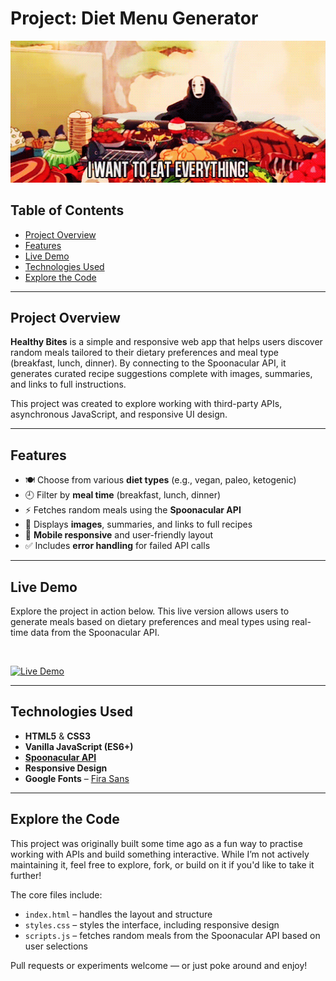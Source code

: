 # Project: Diet Menu Generator

<img src="assets/banner.gif" alt="banner" width="600">

## Table of Contents

- [Project Overview](#project-overview)
- [Features](#features)
- [Live Demo](#live-demo)
- [Technologies Used](#technologies-used)
- [Explore the Code](#explore-code)

---

<h2 id="project-overview">Project Overview</h2>

**Healthy Bites** is a simple and responsive web app that helps users discover random meals tailored to their dietary preferences and meal type (breakfast, lunch, dinner). By connecting to the Spoonacular API, it generates curated recipe suggestions complete with images, summaries, and links to full instructions.

This project was created to explore working with third-party APIs, asynchronous JavaScript, and responsive UI design.

---

<h2 id="features">Features</h2>

- 🍽 Choose from various **diet types** (e.g., vegan, paleo, ketogenic)
- 🕘 Filter by **meal time** (breakfast, lunch, dinner)
- ⚡ Fetches random meals using the **Spoonacular API**
- 📸 Displays **images**, summaries, and links to full recipes
- 📱 **Mobile responsive** and user-friendly layout
- ✅ Includes **error handling** for failed API calls

---

<h2 id="live-demo">Live Demo</h2>

Explore the project in action below. This live version allows users to generate meals based on dietary preferences and meal types using real-time data from the Spoonacular API.

<br/>

[![Live Demo](https://img.shields.io/badge/View%20Live%20App-Healthy%20Bites-green?style=for-the-badge)](https://healthybites-meal-generator.vercel.app/)

---

<h2 id="technologies-used">Technologies Used</h2>

- **HTML5** & **CSS3**
- **Vanilla JavaScript (ES6+)**
- [**Spoonacular API**](https://spoonacular.com/food-api)
- **Responsive Design**
- **Google Fonts** – [Fira Sans](https://fonts.google.com/specimen/Fira+Sans)

---

<h2 id="explore-code">Explore the Code</h2>

This project was originally built some time ago as a fun way to practise working with APIs and build something interactive. While I’m not actively maintaining it, feel free to explore, fork, or build on it if you'd like to take it further!

The core files include:

- `index.html` – handles the layout and structure
- `styles.css` – styles the interface, including responsive design
- `scripts.js` – fetches random meals from the Spoonacular API based on user selections

Pull requests or experiments welcome — or just poke around and enjoy!
